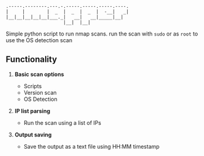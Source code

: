 ```
.-----.--------.---.-.-----.-----.-----.----.
|     |        |  _  |  _  |  _  |  -__|   _|
|__|__|__|__|__|___._|   __|   __|_____|__|
                     |__|  |__|
```

Simple python script to run nmap scans. 
run the scan with ``sudo`` or as ``root`` to use the OS detection scan 

## Functionality

1. **Basic scan options**
    - Scripts
    - Version scan
    - OS Detection

2. **IP list parsing**
    - Run the scan using a list of IPs

3. **Output saving**
    - Save the output as a text file using HH:MM timestamp

